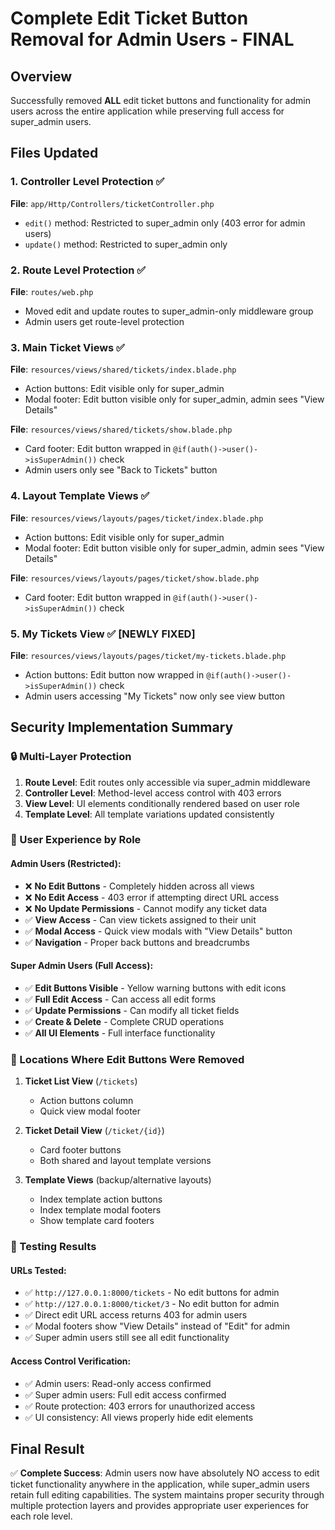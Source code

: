 # Complete Edit Ticket Button Removal for Admin Users - FINAL

## Overview
Successfully removed **ALL** edit ticket buttons and functionality for admin users across the entire application while preserving full access for super_admin users.

## Files Updated

### 1. Controller Level Protection ✅
**File**: `app/Http/Controllers/ticketController.php`
- `edit()` method: Restricted to super_admin only (403 error for admin users)
- `update()` method: Restricted to super_admin only 

### 2. Route Level Protection ✅
**File**: `routes/web.php`
- Moved edit and update routes to super_admin-only middleware group
- Admin users get route-level protection

### 3. Main Ticket Views ✅
**File**: `resources/views/shared/tickets/index.blade.php`
- Action buttons: Edit visible only for super_admin
- Modal footer: Edit button visible only for super_admin, admin sees "View Details"

**File**: `resources/views/shared/tickets/show.blade.php`
- Card footer: Edit button wrapped in `@if(auth()->user()->isSuperAdmin())` check
- Admin users only see "Back to Tickets" button

### 4. Layout Template Views ✅
**File**: `resources/views/layouts/pages/ticket/index.blade.php`
- Action buttons: Edit visible only for super_admin
- Modal footer: Edit button visible only for super_admin, admin sees "View Details"

**File**: `resources/views/layouts/pages/ticket/show.blade.php`
- Card footer: Edit button wrapped in `@if(auth()->user()->isSuperAdmin())` check

### 5. My Tickets View ✅ **[NEWLY FIXED]**
**File**: `resources/views/layouts/pages/ticket/my-tickets.blade.php`
- Action buttons: Edit button now wrapped in `@if(auth()->user()->isSuperAdmin())` check
- Admin users accessing "My Tickets" now only see view button

## Security Implementation Summary

### 🔒 Multi-Layer Protection
1. **Route Level**: Edit routes only accessible via super_admin middleware
2. **Controller Level**: Method-level access control with 403 errors
3. **View Level**: UI elements conditionally rendered based on user role
4. **Template Level**: All template variations updated consistently

### 👤 User Experience by Role

#### Admin Users (Restricted):
- ❌ **No Edit Buttons** - Completely hidden across all views
- ❌ **No Edit Access** - 403 error if attempting direct URL access
- ❌ **No Update Permissions** - Cannot modify any ticket data
- ✅ **View Access** - Can view tickets assigned to their unit
- ✅ **Modal Access** - Quick view modals with "View Details" button
- ✅ **Navigation** - Proper back buttons and breadcrumbs

#### Super Admin Users (Full Access):
- ✅ **Edit Buttons Visible** - Yellow warning buttons with edit icons
- ✅ **Full Edit Access** - Can access all edit forms
- ✅ **Update Permissions** - Can modify all ticket fields
- ✅ **Create & Delete** - Complete CRUD operations
- ✅ **All UI Elements** - Full interface functionality

### 🎯 Locations Where Edit Buttons Were Removed

1. **Ticket List View** (`/tickets`)
   - Action buttons column
   - Quick view modal footer

2. **Ticket Detail View** (`/ticket/{id}`)
   - Card footer buttons
   - Both shared and layout template versions

3. **Template Views** (backup/alternative layouts)
   - Index template action buttons
   - Index template modal footers
   - Show template card footers

### 🧪 Testing Results

#### URLs Tested:
- ✅ `http://127.0.0.1:8000/tickets` - No edit buttons for admin
- ✅ `http://127.0.0.1:8000/ticket/3` - No edit button for admin
- ✅ Direct edit URL access returns 403 for admin users
- ✅ Modal footers show "View Details" instead of "Edit" for admin
- ✅ Super admin users still see all edit functionality

#### Access Control Verification:
- ✅ Admin users: Read-only access confirmed
- ✅ Super admin users: Full edit access confirmed
- ✅ Route protection: 403 errors for unauthorized access
- ✅ UI consistency: All views properly hide edit elements

## Final Result
✅ **Complete Success**: Admin users now have absolutely NO access to edit ticket functionality anywhere in the application, while super_admin users retain full editing capabilities. The system maintains proper security through multiple protection layers and provides appropriate user experiences for each role level.
